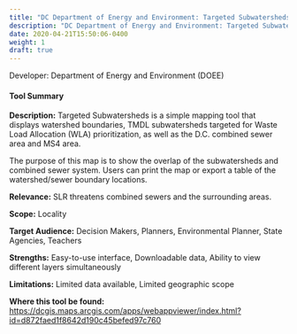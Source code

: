 ```yaml
---
title: "DC Department of Energy and Environment: Targeted Subwatersheds"
description: "DC Department of Energy and Environment: Targeted Subwatersheds"
date: 2020-04-21T15:50:06-0400
weight: 1
draft: true
---
```

Developer: Department of Energy and Environment (DOEE)

#### Tool Summary
**Description:** Targeted Subwatersheds is a simple mapping tool that displays watershed boundaries, TMDL subwatersheds targeted for Waste Load Allocation (WLA) prioritization, as well as the D.C. combined sewer area and MS4 area. 

The purpose of this map is to show the overlap of the subwatersheds and combined sewer system. Users can print the map or export a table of the watershed/sewer boundary locations.


**Relevance:** SLR threatens combined sewers and the surrounding areas.

**Scope:** Locality

**Target Audience:** Decision Makers, Planners, Environmental Planner, State Agencies, Teachers

**Strengths:** Easy-to-use interface, Downloadable data, Ability to view different layers simultaneously

**Limitations:** Limited data available, Limited geographic scope

**Where this tool be found:** https://dcgis.maps.arcgis.com/apps/webappviewer/index.html?id=d872faed1f8642d190c45befed97c760


